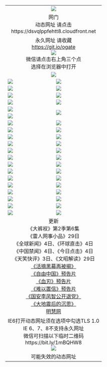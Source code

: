 ﻿<table>
  <tr></tr>
  <tr><td colspan=2 align=center><img src="https://cloud.githubusercontent.com/assets/11880933/13434984/f430fae2-e012-11e5-814f-c2df1e82b247.jpg" /></td></tr>
  <tr><td colspan=2 align=center>网门<br>动态网址 请点击
<br>https://dsvqlppfehtt8.cloudfront.net
    </td>
  </tr>
  <tr>
    <td colspan=2 align=center>永久网址 请收藏<br/><a href="https://git.io/ogate" target="_blank">https://git.io/ogate</a><br/><a href="https://dsvqlppfehtt8.cloudfront.net/Up/0WMGDL2.png" target="_blank"><img src="https://dsvqlppfehtt8.cloudfront.net/Up/0WMGD2.png"/></a>
    <br>微信请点击右上角三个点<br>选择在浏览器中打开<br></td>
  </tr>
  <tr>
    <td colspan=2 align=center><a href="https://dsvqlppfehtt8.cloudfront.net/ogUP.aspx?name=0oGate.apk" target="_blank"><img src="https://dsvqlppfehtt8.cloudfront.net/Up/0WMAZ.jpg" /></a></td>
  </tr>
  <tr>
    <td><a href="https://dsvqlppfehtt8.cloudfront.net/ogNice.aspx" target="_blank"><img src="https://dsvqlppfehtt8.cloudfront.net/Up/0WCYY.jpg" /></a></td>
    <td><a href="https://dsvqlppfehtt8.cloudfront.net/onCO.aspx?ob=600%E4%BA%8B%E7%89%A9&op=%E5%A2%9E%E5%88%A0%E6%94%B9&args=WH1~%23%E7%B1%BB%E5%9E%8B6%E6%96%B0%E9%97%BB%7c%23%E7%B1%BB%E5%9E%8B6%E8%AF%84%E8%AE%BA&mode=" target="_blank"><img src="https://dsvqlppfehtt8.cloudfront.net/Up/0WZTT.jpg" /></a></td> 
  </tr>
  <tr>
    <td><a href="https://dsvqlppfehtt8.cloudfront.net/ogDY.aspx" target="_blank"><img src="https://dsvqlppfehtt8.cloudfront.net/Up/0FK.jpg" /></a></td>
    <td><a href="https://dsvqlppfehtt8.cloudfront.net/ogST.aspx" target="_blank"><img src="https://dsvqlppfehtt8.cloudfront.net/Up/0ST.jpg" /></a></td> 
  </tr>
  <tr>
    <!--td rowspan=2><a href="https://dsvqlppfehtt8.cloudfront.net/ogUP.aspx?name=WJ.mp4&count=T:1,480P:1" target="_blank"><img src="https://dsvqlppfehtt8.cloudfront.net/Up/WJ.jpg" /></a></td-->
    <td><a href="https://dsvqlppfehtt8.cloudfront.net/ogUP.aspx?name=11DKC.mp4&count=T:2,2:6,1:16" target="_blank"><img src="https://dsvqlppfehtt8.cloudfront.net/Up/11DKC.jpg" /></a></td> 
    <td><div><a href="https://dsvqlppfehtt8.cloudfront.net/ogUP.aspx?name=LRWS.mp4&count=7B:8,6B:44,5A:10,5B:35,4A:14,4B:19,3A:10,3B:26,2A:16,2B:21,1A:23,1B:29&current=7B:8" target="_blank"><img src="https://dsvqlppfehtt8.cloudfront.net/Up/LRWS.jpg" /></a></td>
   </tr>
  <tr>
    <td><a href="https://dsvqlppfehtt8.cloudfront.net/ogUP.aspx?name=LRSH.mp4&count=W:13,2:10" target="_blank"><img src="https://dsvqlppfehtt8.cloudfront.net/Up/LRSH.jpg" /></a></td>
    <td><a href="https://dsvqlppfehtt8.cloudfront.net/ogNiceVedio.aspx" target="_blank"><img src="https://dsvqlppfehtt8.cloudfront.net/Up/TGKDY.jpg" /></a></td>
  </tr>
  <tr>
    <td><a href="https://dsvqlppfehtt8.cloudfront.net/ogUP.aspx?name=JQR.mp4&count=2" target="_blank"><img src="https://dsvqlppfehtt8.cloudfront.net/Up/JQR.jpg" /></a></td>   
    <td rowspan=2><a href="https://dsvqlppfehtt8.cloudfront.net/ogUP.aspx?name=JP.mp4&count=9" target="_blank"><img src="https://dsvqlppfehtt8.cloudfront.net/Up/JP.jpg" /></td>
  </tr>
  <tr>
    <td><a href="https://dsvqlppfehtt8.cloudfront.net/ogUP.aspx?name=WH.mp4" target="_blank"><img src="https://dsvqlppfehtt8.cloudfront.net/Up/WH.jpg" /></a></td>
  </tr>
  <tr>
    <td><a href="https://dsvqlppfehtt8.cloudfront.net/ogUP.aspx?name=SSZJ.mp4&count=SP:6,480P:9" target="_blank"><img src="https://dsvqlppfehtt8.cloudfront.net/Up/SSZJ.jpg" /></a></td>
    <td><a href="https://dsvqlppfehtt8.cloudfront.net/ogUP.aspx?name=ZY.mp4&count=2015:16" target="_blank"><img src="https://dsvqlppfehtt8.cloudfront.net/Up/ZY.jpg" /></a</td>
  </tr>
  <tr>
    <td><a href="https://dsvqlppfehtt8.cloudfront.net/ogUP.aspx?name=XTFY.mp4&count=B:2,A:24" target="_blank"><img src="https://dsvqlppfehtt8.cloudfront.net/Up/XTFY.jpg" /></a></td>
    <td><a href="https://dsvqlppfehtt8.cloudfront.net/ogUP.aspx?name=1XQK.mp4&count=13" target="_blank"><img src="https://dsvqlppfehtt8.cloudfront.net/Up/1XQK.jpg" /></a</td>
  </tr>
  <tr>
    <td><a href="https://dsvqlppfehtt8.cloudfront.net/ogUP.aspx?name=1LYF.mp4&count=2" target="_blank"><img src="https://dsvqlppfehtt8.cloudfront.net/Up/1LYF0.jpg" /></a></td>
    <td><a href="https://dsvqlppfehtt8.cloudfront.net/ogUP.aspx?name=1ZGC.mp4&count=6" target="_blank"><img src="https://dsvqlppfehtt8.cloudfront.net/Up/1ZGC0.jpg" /></a></td>
  </tr>
  <tr>
    <td><a href="https://dsvqlppfehtt8.cloudfront.net/ogUP.aspx?name=1ZKM.mp4&count=3&current=3" target="_blank"><img src="https://dsvqlppfehtt8.cloudfront.net/Up/1ZKM0.jpg" /></a></td>  
    <td><a href="https://dsvqlppfehtt8.cloudfront.net/ogUP.aspx?name=1WWY.mp4&count=6&current=6" target="_blank"><img src="https://dsvqlppfehtt8.cloudfront.net/Up/1WWY0.jpg" /></a></td>
  </tr>
  <tr>
    <td><a href="https://dsvqlppfehtt8.cloudfront.net/ogUP.aspx?name=10JGY.mp4&count=3" target="_blank"><img src="https://dsvqlppfehtt8.cloudfront.net/Up/10JGY0.jpg" /></a></td>
    <td><a href="https://dsvqlppfehtt8.cloudfront.net/ogUP.aspx?name=10CYS.mp4&count=2" target="_blank"><img src="https://dsvqlppfehtt8.cloudfront.net/Up/10CYS0.jpg" /></a></td>
  </tr>
  <tr>
    <td><a href="https://dsvqlppfehtt8.cloudfront.net/ogUP.aspx?name=4SQQ.mp4&count=201603:4,201602:20,201601:21&current=201603:4" target="_blank"><img src="https://dsvqlppfehtt8.cloudfront.net/Up/4SQQ0.jpg"/></a></td>
    <td><a href="https://dsvqlppfehtt8.cloudfront.net/ogUP.aspx?name=4SHQ.mp4&count=201603:4,201602:27,201601:28&current=201603:4" target="_blank"><img src="https://dsvqlppfehtt8.cloudfront.net/Up/4SHQ0.jpg"/></a></td>
  </tr>
  <tr>
    <td><a href="https://dsvqlppfehtt8.cloudfront.net/ogUP.aspx?name=4SZG.mp4&count=201603:4,201602:21,201601:23&current=201603:4" target="_blank"><img src="https://dsvqlppfehtt8.cloudfront.net/Up/4SZG0.jpg"/></a></td>
    <td><a href="https://dsvqlppfehtt8.cloudfront.net/ogUP.aspx?name=4SDJ.mp4&count=201603A:4,201603B:4,201602A:24,201602B:7,201601A:48,201601B:6&current=201603A:4" target="_blank"><img src="https://dsvqlppfehtt8.cloudfront.net/Up/4SDJ0.jpg"/></a></td>
  </tr>
  <tr>
    <td><a href="https://dsvqlppfehtt8.cloudfront.net/ogUP.aspx?name=4CTX.mp4&count=201603:1,201602:3,201601:4&current=201603:1" target="_blank"><img src="https://dsvqlppfehtt8.cloudfront.net/Up/4CTX0.jpg"/></a></td>
    <td><a href="https://dsvqlppfehtt8.cloudfront.net/ogUP.aspx?name=4CWZ.mp4&count=201602:4,201601:4&current=201602:4" target="_blank"><img src="https://dsvqlppfehtt8.cloudfront.net/Up/4CWZ0.jpg"/></a></td>
  </tr>
  <tr>
    <td><a href="https://dsvqlppfehtt8.cloudfront.net/onUP.aspx?name=https://d2t6x1lwzcff38.cloudfront.net/" target="_blank"><img src="https://dsvqlppfehtt8.cloudfront.net/Up/0DTW.jpg"/></a></td>
    <td><a href="https://dsvqlppfehtt8.cloudfront.net/onUP.aspx?name=https://d240ns8up8earz.cloudfront.net/acenter/" target="_blank"><img src="https://dsvqlppfehtt8.cloudfront.net/Up/0TDW.jpg" /></a></td>
  </tr>
  <tr>
    <td><a href="https://dsvqlppfehtt8.cloudfront.net/onUP.aspx?name=https://d4508d6vomz2p.cloudfront.net/gb/nsc413.htm" target="_blank"><img src="https://dsvqlppfehtt8.cloudfront.net/Up/0DJY.jpg" /></a></td>
    <td><a href="https://dsvqlppfehtt8.cloudfront.net/onUP.aspx?name=https://d3bxwq7vzudb5l.cloudfront.net/xtr/gb/prog204.html" target="_blank"><img src="https://dsvqlppfehtt8.cloudfront.net/Up/0XTR.jpg" /></a></td>
  </tr>
  <tr>
    <td><a href="https://dsvqlppfehtt8.cloudfront.net/onUP.aspx?name=https://d3aj00iefsmfgc.cloudfront.net/" target="_blank"><img src="https://dsvqlppfehtt8.cloudfront.net/Up/0MHW.jpg" /></a></td>
    <td><a href="https://dsvqlppfehtt8.cloudfront.net/onUP.aspx?name=https://d1lcj91uv80klr.cloudfront.net/" target="_blank"><img src="https://dsvqlppfehtt8.cloudfront.net/Up/0ZJW.jpg" /></a></td>
  </tr>
  <tr>
    <td><a href="https://dsvqlppfehtt8.cloudfront.net/ogUP.aspx?name=0FG.zip" target="_blank"><img src="https://dsvqlppfehtt8.cloudfront.net/Up/0FG.jpg" /></a></td>
    <td><a href="https://dsvqlppfehtt8.cloudfront.net/ogUP.aspx?name=0FGA.apk" target="_blank"><img src="https://dsvqlppfehtt8.cloudfront.net/Up/0FGA.jpg" /></a></td>
  </tr>
  <tr>
    <td><a href="https://dsvqlppfehtt8.cloudfront.net/ogUP.aspx?name=0U.zip" target="_blank"><img src="https://dsvqlppfehtt8.cloudfront.net/Up/0U.jpg" /></a></td>
    <td><a href="https://dsvqlppfehtt8.cloudfront.net/ogUP.aspx?name=0UA.apk" target="_blank"><img src="https://dsvqlppfehtt8.cloudfront.net/Up/0UA.jpg" /></a></td>
  </tr>
  <tr>
    <td><a href="https://dsvqlppfehtt8.cloudfront.net/ogUP.aspx?name=0iPPOTV.zip" target="_blank"><img src="https://dsvqlppfehtt8.cloudfront.net/Up/0iPPOTV.jpg" /></a></td>
    <td><a href="https://dsvqlppfehtt8.cloudfront.net/ogUP.aspx?name=0iNTD.apk" target="_blank"><img src="https://dsvqlppfehtt8.cloudfront.net/Up/0iNTD.jpg" /></a></td>
  </tr>
  <tr>
    <td colspan=2 align=center>更新<br>
      《大裤衩》第2季第6集<br>
      《雷人网事小品》29日<br>
      《全球新闻》4日、《环球直击》4日<br>
      《中国禁闻》4日、《今日点击》4日<br>
      《天笑快评》3日、《文昭解读》29日<br>
      <a href="https://dsvqlppfehtt8.cloudfront.net/ogUP.aspx?name=SSZJ480P9.mp4" target="_blank">《活摘黑幕再被揭》</a><br>
      <a href="https://dsvqlppfehtt8.cloudfront.net/ogUP.aspx?name=11ZYZG0.mp4" target="_blank">《自由中国》预告片</a><br>
      <a href="https://dsvqlppfehtt8.cloudfront.net/ogUP.aspx?name=11XR.mp4" target="_blank">《血刃》预告片</a><br>
      <a href="https://dsvqlppfehtt8.cloudfront.net/ogUP.aspx?name=11NYZX.mp4&count=2" target="_blank">《难以置信》预告片</a><br>
      <a href="https://dsvqlppfehtt8.cloudfront.net/ogUP.aspx?name=4LFZ.mp4" target="_blank">《国安李凤智公开退党》</a><br>
      <a href="https://dsvqlppfehtt8.cloudfront.net/ogUP.aspx?name=4DDZHDCS.mp4" target="_blank">《大地震后的沉思》</a><br>
      <a href="https://dsvqlppfehtt8.cloudfront.net/onUP.aspx?name=https://www.minghui.org/" target="_blank">明慧网</a></td>
    </td>
  </tr>
  <tr>
    <td colspan=2 align=center>IE6打开动态网址须在选项中勾选TLS 1.0<br/>IE 6、7、8不支持永久网址<br/>
      微信可扫描以下临时二维码<br/>https://bit.ly/1mBQHW8<br/><a href="https://dsvqlppfehtt8.cloudfront.net/Up/0WMGDL3.png" target="_blank"><img src="https://dsvqlppfehtt8.cloudfront.net/Up/0WMGD3.png"/></a><br>
  </tr>
  <tr>
    <td colspan=2 align=center>可能失效的动态网址
    </td>
  </tr>
</table>
